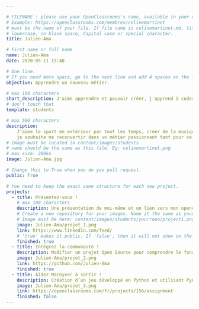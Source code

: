 ```yaml
---

# FILENAME : please use your OpenClassrooms's name, available in your url.
# Example: https://openclassrooms.com/membres/celinemartinet
# must be the name of your file. If file name is celinemartinet.md, title is celinemartinet.
# lowercase, no blank space, Capital case or special character.
title: Julien-Ama

# First name or full name
name: Julien-Ama
date: 2020-05-11 15:40

# One line.
# If you need more space, go to the next line and add 4 spaces on the left, as in 'description'.
objective: Apprendre un nouveau métier.

# max 100 characters
short_description: J'aime apprendre et pouvoir créer, j'apprend à coder afin de découvrir un nouveau monde
# don't touch that
template: students

# max 500 characters
description:
    J'aime le sport en extérieur par tout les temps, créer de la musique, la nature et l'astronomie. 
    je souhaite me reconvertir dans un métier passionnant tant pour ce qu'il est que le fait d'avoir tout à apprendre.
# image must be located in content/images/students
# name should be the same as this file. Eg: celinemartinet.png
# max size: 200ko
image: Julien-Ama.jpg

# Change this to True when you do you pull request.
public: True

# You need to keep the exact same structure for each new project.
projects:
  - title: Présentez-vous !
    # max 100 characters
    description: Une présentation de moi-même et un lien vers mon openclassromm
    # Create a new repository for your images. Name it the same as your nickname and profile picture.
    # Image must be here: content/images/students/yourrepo/project1.png
    image: Julien-Ama/projet_1.png
    link: https://www.linkedin.com/feed/
    # 'true' makes it public. If 'false', then it will not show on the website.
    finished: true
  - title: Intégrez la communauté !
    description: Modifier un projet Open Source pour comprendre le fonctionnement de Git, de Github et des pull requests.
    image: Julien-Ama/projet_2.png
    link: https://github.com/Julien-Ama
    finished: true
  - title: Aidez MacGyver à sortir !
    description: Création d’un jeu développé en Python et utilisant PyGame.
    image: Julien-Ama/projet_3.png
    link: https://openclassrooms.com/fr/projects/156/assignment
    finished: false
---
```

